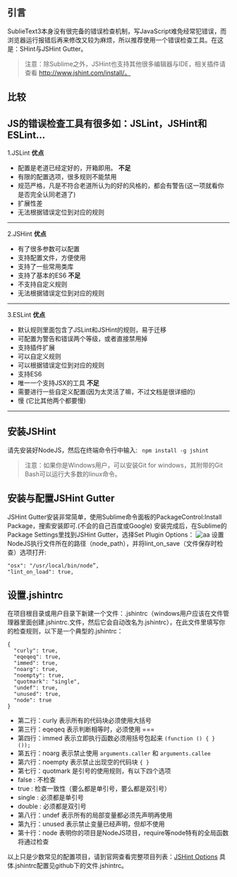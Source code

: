 ## 引言
SublieText3本身没有很完备的错误检查机制，写JavaScript难免经常犯错误，而浏览器运行报错后再来修改又较为麻烦，所以推荐使用一个错误检查工具。在这是：SHint与JSHint Gutter。
> 注意：除Sublime之外，JSHint也支持其他很多编辑器与IDE，相关插件请查看 http://www.jshint.com/install/。

## 比较
JS的错误检查工具有很多如：JSLint，JSHint和ESLint...
----
1.JSLint
**优点**
- 配置是老道已经定好的，开箱即用。
**不足**
- 有限的配置选项，很多规则不能禁用
- 规范严格，凡是不符合老道所认为的好的风格的，都会有警告(这一项就看你是否完全认同老道了)
- 扩展性差
- 无法根据错误定位到对应的规则
----
2.JSHint
**优点**
- 有了很多参数可以配置
- 支持配置文件，方便使用
- 支持了一些常用类库
- 支持了基本的ES6
**不足**
- 不支持自定义规则
- 无法根据错误定位到对应的规则
----
3.ESLint
**优点**
- 默认规则里面包含了JSLint和JSHint的规则，易于迁移
- 可配置为警告和错误两个等级，或者直接禁用掉
- 支持插件扩展
- 可以自定义规则
- 可以根据错误定位到对应的规则
- 支持ES6
- 唯一一个支持JSX的工具
**不足**
- 需要进行一些自定义配置(因为太灵活了嘛，不过文档是很详细的)
- 慢 (它比其他两个都要慢)
----
## 安装JSHint
请先安装好NodeJS，然后在终端命令行中输入:
` npm install -g jshint`
> 注意：如果你是Windows用户，可以安装Git for windows，其附带的Git Bash可以运行大多数的linux命令。
## 安装与配置JSHint Gutter

JSHint Gutter安装非常简单，使用Sublime命令面板的PackageControl:Install Package，搜索安装即可.(不会的自己百度或Google)
安装完成后，在Sublime的Package Settings里找到JSHint Gutter，选择Set Plugin Options：
<img src="http://ojlmcfp94.bkt.clouddn.com/JSHint.png" alt="aa">
设置NodeJS执行文件所在的路径（node_path），并将lint_on_save（文件保存时检查）选项打开:
```
"osx": "/usr/local/bin/node”,
"lint_on_load": true,
```
## 设置.jshintrc
在项目根目录或用户目录下新建一个文件：.jshintrc（windows用户应该在文件管理器里面创建.jshintrc.文件，然后它会自动改名为.jshintrc），在此文件里填写你的检查规则，以下是一个典型的.jshintrc：     
```
{
  "curly": true,
  "eqeqeq": true,
  "immed": true,
  "noarg": true,
  "noempty": true,
  "quotmark": "single",
  "undef": true,
  "unused": true,
  "node": true
}
  ```

- 第二行：curly 表示所有的代码块必须使用大括号
- 第三行：eqeqeq 表示判断相等时，必须使用 ===
- 第四行：immed 表示立即执行函数必须用括号包起来 `(function () { } ());`
- 第五行：noarg 表示禁止使用 `arguments.caller` 和 `arguments.callee`
- 第六行：noempty 表示禁止出现空的代码块 `{ }`
- 第七行：quotmark 是引号的使用规则，有以下四个选项
 - false : 不检查
 - true : 检查一致性（要么都是单引号，要么都是双引号）
 - single : 必须都是单引号
 - double : 必须都是双引号
- 第八行：undef 表示所有的局部变量都必须先声明再使用
- 第九行：unused 表示禁止变量已经声明，但却不使用
- 第十行：node 表明你的项目是NodeJS项目，require等node特有的全局函数将通过检查

以上只是少数常见的配置项目，请到官网查看完整项目列表：[JSHint Options](http://www.jshint.com/docs/options/)
具体.jshintrc配置见github下的文件.jshintrc。
